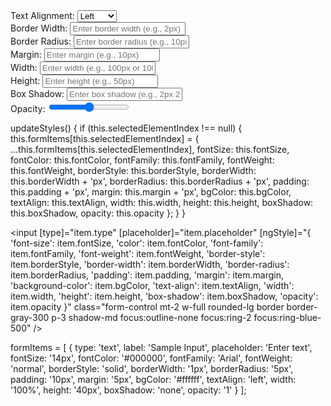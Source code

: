 <div class="mt-3">
    <label for="textAlign">Text Alignment:</label>
    <select id="textAlign" [(ngModel)]="textAlign" class="w-full rounded border p-2" (change)="updateStyles()">
        <option value="left">Left</option>
        <option value="center">Center</option>
        <option value="right">Right</option>
    </select>
</div>

<div class="mt-3">
    <label for="borderWidth">Border Width:</label>
    <input id="borderWidth" type="text" [(ngModel)]="borderWidth" class="w-full rounded border p-2" 
        placeholder="Enter border width (e.g., 2px)" (input)="updateStyles()" />
</div>

<div class="mt-3">
    <label for="borderRadius">Border Radius:</label>
    <input id="borderRadius" type="text" [(ngModel)]="borderRadius" class="w-full rounded border p-2" 
        placeholder="Enter border radius (e.g., 10px)" (input)="updateStyles()" />
</div>

<div class="mt-3">
    <label for="margin">Margin:</label>
    <input id="margin" type="text" [(ngModel)]="margin" class="w-full rounded border p-2" 
        placeholder="Enter margin (e.g., 10px)" (input)="updateStyles()" />
</div>

<div class="mt-3">
    <label for="width">Width:</label>
    <input id="width" type="text" [(ngModel)]="width" class="w-full rounded border p-2" 
        placeholder="Enter width (e.g., 100px or 100%)" (input)="updateStyles()" />
</div>

<div class="mt-3">
    <label for="height">Height:</label>
    <input id="height" type="text" [(ngModel)]="height" class="w-full rounded border p-2" 
        placeholder="Enter height (e.g., 50px)" (input)="updateStyles()" />
</div>

<div class="mt-3">
    <label for="boxShadow">Box Shadow:</label>
    <input id="boxShadow" type="text" [(ngModel)]="boxShadow" class="w-full rounded border p-2" 
        placeholder="Enter box shadow (e.g., 2px 2px 10px gray)" (input)="updateStyles()" />
</div>

<div class="mt-3">
    <label for="opacity">Opacity:</label>
    <input id="opacity" type="range" min="0" max="1" step="0.1" [(ngModel)]="opacity" 
        class="w-full" (input)="updateStyles()" />
</div>




updateStyles() {
    if (this.selectedElementIndex !== null) {
        this.formItems[this.selectedElementIndex] = {
            ...this.formItems[this.selectedElementIndex],
            fontSize: this.fontSize,
            fontColor: this.fontColor,
            fontFamily: this.fontFamily,
            fontWeight: this.fontWeight,
            borderStyle: this.borderStyle,
            borderWidth: this.borderWidth + 'px',
            borderRadius: this.borderRadius + 'px',
            padding: this.padding + 'px',
            margin: this.margin + 'px',
            bgColor: this.bgColor,
            textAlign: this.textAlign,
            width: this.width,
            height: this.height,
            boxShadow: this.boxShadow,
            opacity: this.opacity
        };
    }
}


<input
    [type]="item.type"
    [placeholder]="item.placeholder"
    [ngStyle]="{
        'font-size': item.fontSize,
        'color': item.fontColor,
        'font-family': item.fontFamily,
        'font-weight': item.fontWeight,
        'border-style': item.borderStyle,
        'border-width': item.borderWidth,
        'border-radius': item.borderRadius,
        'padding': item.padding,
        'margin': item.margin,
        'background-color': item.bgColor,
        'text-align': item.textAlign,
        'width': item.width,
        'height': item.height,
        'box-shadow': item.boxShadow,
        'opacity': item.opacity
    }"
    class="form-control mt-2 w-full rounded-lg border border-gray-300 p-3 shadow-md focus:outline-none focus:ring-2 focus:ring-blue-500"
/>


formItems = [
    {
        type: 'text',
        label: 'Sample Input',
        placeholder: 'Enter text',
        fontSize: '14px',
        fontColor: '#000000',
        fontFamily: 'Arial',
        fontWeight: 'normal',
        borderStyle: 'solid',
        borderWidth: '1px',
        borderRadius: '5px',
        padding: '10px',
        margin: '5px',
        bgColor: '#ffffff',
        textAlign: 'left',
        width: '100%',
        height: '40px',
        boxShadow: 'none',
        opacity: '1'
    }
];

